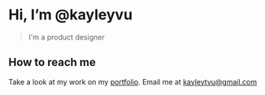 # Hi, I’m @kayleyvu
> I'm a product designer

## How to reach me 
Take a look at my work on my [portfolio](https://kayleytvu.com).
Email me at kayleytvu@gmail.com 


<!---
kayleyvu/kayleyvu is a ✨ special ✨ repository because its `README.md` (this file) appears on your GitHub profile.
You can click the Preview link to take a look at your changes.
--->
